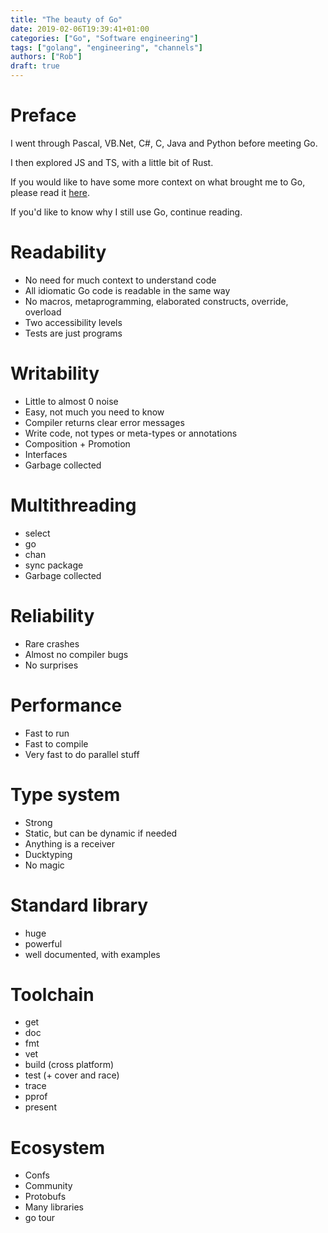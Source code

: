 ```yaml
---
title: "The beauty of Go"
date: 2019-02-06T19:39:41+01:00
categories: ["Go", "Software engineering"]
tags: ["golang", "engineering", "channels"]
authors: ["Rob"]
draft: true
---
```


# Preface

I went through Pascal, VB.Net, C#, C, Java and Python before meeting Go.

I then explored JS and TS, with a little bit of Rust.

If you would like to have some more context on what brought me to Go, please read it [here](https://blogtitle.github.io/robs-personal-history-of-programming-languages/). 

If you'd like to know why I still use Go, continue reading.

# Readability
* No need for much context to understand code
* All idiomatic Go code is readable in the same way
* No macros, metaprogramming, elaborated constructs, override, overload
* Two accessibility levels
* Tests are just programs

# Writability
* Little to almost 0 noise
* Easy, not much you need to know
* Compiler returns clear error messages
* Write code, not types or meta-types or annotations
* Composition + Promotion
* Interfaces
* Garbage collected

# Multithreading
* select
* go
* chan
* sync package
* Garbage collected

# Reliability
* Rare crashes
* Almost no compiler bugs
* No surprises

# Performance
* Fast to run
* Fast to compile
* Very fast to do parallel stuff

# Type system
* Strong
* Static, but can be dynamic if needed
* Anything is a receiver
* Ducktyping
* No magic

# Standard library
* huge
* powerful
* well documented, with examples

# Toolchain
* get
* doc
* fmt
* vet
* build (cross platform)
* test (+ cover and race)
* trace
* pprof
* present

# Ecosystem
* Confs
* Community
* Protobufs
* Many libraries
* go tour

